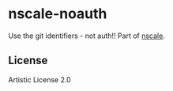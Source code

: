 # nscale-noauth

Use the git identifiers - not auth!!
Part of [nscale](http://github.com/nearform/nscale).

## License

Artistic License 2.0

